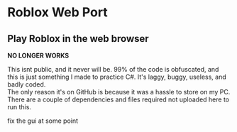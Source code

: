 # Roblox Web Port
## Play Roblox in the web browser

**NO LONGER WORKS**

This isnt public, and it never will be. 99% of the code is obfuscated, and this is just something I made to practice C#. It's laggy, buggy, useless, and badly coded.
<br>
The only reason it's on GitHub is because it was a hassle to store on my PC. There are a couple of dependencies and files required not uploaded here to run this.
<br>


fix the gui at some point
